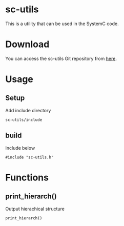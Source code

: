 # sc-utils
This is a utility that can be used in the SystemC code.

# Download
You can access the sc-utils Git repository from [here](https://github.com/tanakatarou321/sc-utils).

# Usage
## Setup
Add include directory
```
sc-utils/include
```
## build
Include below
```
#include "sc-utils.h"
```

# Functions
## print_hierarch()
Output hierachical structure
```
print_hierarch()
```
